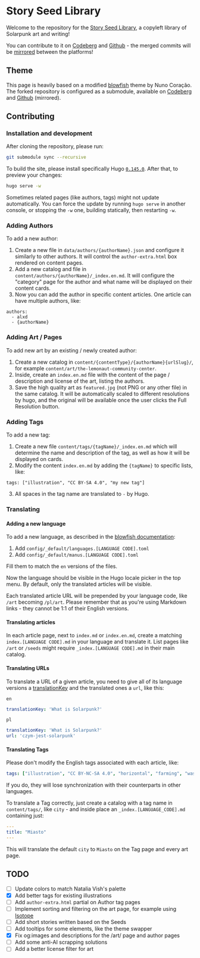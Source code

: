 # Story Seed Library

Welcome to the repository for the [Story Seed Library](https://storyseedlibrary.org/), a copyleft library of Solarpunk art and writing!

You can contribute to it on [Codeberg](https://codeberg.org/alxd/storyseedlibrary) and [Github](https://github.com/pawelngei/storyseedlibrary) - the merged commits will be [mirrored](https://codeberg.org/Recommendations/Mirror_to_Codeberg) between the platforms!

## Theme

This page is heavily based on a modified [blowfish](https://blowfish.page/) theme by Nuno Coração. The forked repository is configured as a submodule, available on [Codeberg]() and [Github](https://github.com/pawelngei/blowfish) (mirrored).

## Contributing

### Installation and development

After cloning the repository, please run:

```bash
git submodule sync --recursive
```

To build the site, please install specifically Hugo [`0.145.0`](https://github.com/gohugoio/hugo/releases/tag/v0.145.0). After that, to preview your changes:

```bash
hugo serve -w
```

Sometimes related pages (like authors, tags) might not update automatically. You can force the update by running `hugo serve` in another console, or stopping the `-w` one, building statically, then restarting `-w`.

### Adding Authors

To add a new author:

1. Create a new file in `data/authors/{authorName}.json` and configure it similarly to other authors. It will control the `author-extra.html` box rendered on content pages.
2. Add a new catalog and file in `content/authors/{authorName}/_index.en.md`. It will configure the "category" page for the author and what name will be displayed on their content cards.
3. Now you can add the author in specific content articles. One article can have multiple authors, like:
  ```
  authors:
    - alxd
    - {authorName}
  ```

### Adding Art / Pages

To add new art by an existing / newly created author:

1. Create a new catalog in `content/{contentType}/{authorName}{urlSlug}/`, for example `content/art/the-lemonaut-community-center`.
2. Inside, create an `index.en.md` file with the content of the page / description and license of the art, listing the authors.
3. Save the high quality art as `featured.jpg` (not PNG or any other file) in the same catalog. It will be automatically scaled to different resolutions by hugo, and the original will be available once the user clicks the Full Resolution button.

### Adding Tags

To add a new tag:

1. Create a new file `content/tags/{tagName}/_index.en.md` which will determine the name and description of the tag, as well as how it will be displayed on cards.
2. Modify the content `index.en.md` by adding the `{tagName}` to specific lists, like:
  ```
  tags: ["illustration", "CC BY-SA 4.0", "my new tag"]
  ```
3. All spaces in the tag name are translated to `-` by Hugo.

### Translating

#### Adding a new language

To add a new language, as described in the [blowfish documentation](https://blowfish.page/docs/configuration/#language-and-i18n):

1. Add `config/_default/languages.[LANGUAGE CODE].toml`
2. Add `config/_default/manus.[LANGUAGE CODE].toml`

Fill them to match the `en` versions of the files.

Now the language should be visible in the Hugo locale picker in the top menu. By default, only the translated articles will be visible.

Each translated article URL will be prepended by your language code, like `/art` becoming `/pl/art`. Please remember that as you're using Markdown links - they cannot be 1:1 of their English versions.

#### Translating articles

In each article page, next to `index.md` or `index.en.md`, create a matching `index.[LANGUAGE CODE].md` in your language and translate it. List pages like `/art` or `/seeds` might require `_index.[LANGUAGE CODE].md` in their main catalog.

#### Translating URLs

To translate a URL of a given article, you need to give all of its language versions a [translationKey](https://gohugo.io/methods/page/translationkey/) and the translated ones a `url`, like this:

`en`
```yaml
translationKey: 'What is Solarpunk?'
```

`pl`
```yaml
translationKey: 'What is Solarpunk?'
url: 'czym-jest-solarpunk'
```

#### Translating Tags

Please don't modify the English tags associated with each article, like:

```yaml
tags: ["illustration", "CC BY-NC-SA 4.0", "horizontal", "farming", "waste"]
```

If you do, they will lose synchronization with their counterparts in other languages.

To translate a Tag correctly, just create a catalog with a tag name in `content/tags/`, like `city` - and inside place an `_index.[LANGUAGE_CODE].md` containing just:

```yaml
---
title: "Miasto"
---
```

This will translate the default `city` to `Miasto` on the Tag page and every art page.

## TODO

- [ ] Update colors to match Natalia Vish's palette
- [x] Add better tags for existing illustrations
- [ ] Add `author-extra.html` partial on Author tag pages
- [ ] Implement sorting and filtering on the art page, for example using [Isotope](https://isotope.metafizzy.co/)
- [ ] Add short stories written based on the Seeds
- [ ] Add tooltips for some elements, like the theme swapper
- [x] Fix og:images and descriptions for the /art/ page and author pages
- [ ] Add some anti-AI scrapping solutions
- [ ] Add a better license filter for art